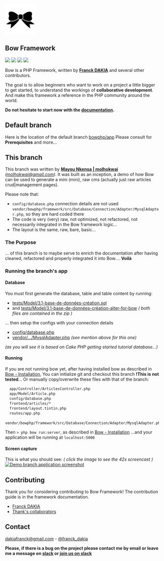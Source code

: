 <img src="https://raw.githubusercontent.com/bowphp/arts/master/bow.jpg" width="100">

## Bow Framework

<a href="https://bowphp.github.io" title="docs"><img src="https://img.shields.io/badge/docs-read%20docs-blue.svg?style=flat-square"/></a>
<a href="https://packagist.org/packages/bowphp/app" title="version"><img src="https://img.shields.io/packagist/v/bowphp/app.svg?style=flat-square"/></a>
<a href="https://github.com/bowphp/app/blob/master/LICENSE" title="license"><img src="https://img.shields.io/github/license/mashape/apistatus.svg?style=flat-square"/></a>
<a href="https://travis-ci.org/bowphp/app" title="Travis branch"><img src="https://img.shields.io/travis/bowphp/app/master.svg?style=flat-square"/></a>

Bow is a PHP Framework, written by **[Franck DAKIA](http://github.com/papac)** and several other contributors.

The goal is to allow beginners who want to work on a project a little bigger to get started, to understand the workings of **collaborative development**. And make this framework a reference in the PHP community around the world.

**Do not hesitate to start now with the [documentation](https://bowphp.github.io).**

## Default branch
Here is the location of the default branch [bowphp/app](https://github.com/bowphp/app)
Please consult for **Prerequisites** and more...


## This branch
This branch was written by **[Mayou Nkensa | molhokwai](http://github.com/molhokwai)** _([molhokwai@gmail.com](mailto:molhokwai@gmail.com))_.
It was built as an inception, a demo of how Bow can be used to generate a mini (mini), raw cms (actually just raw articles crud|management pages).

Please note that:
- `config/database.php` connection details are not used `vendor/bowphp/framework/src/Database/Connection/Adapter/MysqlAdapter.php`, so they are hard coded there
- The code is very (very) raw, not optimized, not refactored, not necessarily integrated in the Bow framework logic...
- The layout is the same, raw, bare, basic...


### The Purpose
... of this branch is to maybe serve to enrich the documentation after having cleaned, refactored and properly integrated it into Bow....
**Voilà**


### Running the branch's app

#### Database
You must first generate the database, table and table content by running:
- [tests/Model/3.1-base-de-données-création.sql](https://github.com/molhokwai/bow-app/files/4414069/3.1-base-de-donnees-creation.zip)
- and [tests/Model/3.1-base-de-données-création-alter-for-bow](https://github.com/molhokwai/bow-app/files/4414069/3.1-base-de-donnees-creation.zip)
_( both files are contained in the zip )_

... then setup the configs with your connection details
- [config/database.php](https://github.com/molhokwai/bow-app/tree/master/config/database.php)
- [vendor/.../MysqlAdapter.php](https://github.com/molhokwai/bow-app/tree/master/vendor/bowphp/framework/src/Database/Connection/Adapter/MysqlAdapter.php) _(see mention above for this one)_

_(as you will see it is based on Cake PHP getting started tutorial database...)_

#### Running
If you are not running bow yet, after having installed bow as described in [Bow - Installation](https://bowphp.github.io/docs/installation),
You can initialize git and checkout this branch **!This is not tested**... 
Or manually copy/overwrite these files with that of the branch:

```
  app/Controller/ArticlesController.php
  app/Model/Article.php
  config/database.php
  frontend/articles/*
  frontend/layout.tintin.php
  routes/app.php
  vendor/bowphp/framework/src/Database/Connection/Adapter/MysqlAdapter.php
```

Then `> php bow run:server`, as described in [Bow - Installation](https://bowphp.github.io/docs/installation)
...and your application will be running at `localhost:5000`

#### Screen capture
This is what you should see:
_( click the image to see the 42s screencast )_
[![Demo branch application screenshot](https://user-images.githubusercontent.com/89254/78118932-96ad0e80-73ff-11ea-8408-125109385703.png)
](https://drive.google.com/open?id=1XFvcnQwWcy48zemI4XetxDzCDMei5Xal)


## Contributing

Thank you for considering contributing to Bow Framework! The contribution guide is in the framework documentation.

- [Franck DAKIA](https://github.com/papac)
- [Thank's collaborators](https://github.com/bowphp/app/graphs/contributors)

## Contact

[dakiafranck@gmail.com](mailto:dakiafranck@gmail.com) - [@franck_dakia](https://twitter.com/franck_dakia)

**Please, if there is a bug on the project please contact me by email or leave me a message on [slack](https://bowphp.slack.com) or [join us on slack](https://join.slack.com/t/bowphp/shared_invite/enQtNzMxOTQ0MTM2ODM5LTQ3MWQ3Mzc1NDFiNDYxMTAyNzBkNDJlMTgwNDJjM2QyMzA2YTk4NDYyN2NiMzM0YTZmNjU1YjBhNmJjZThiM2Q)**
